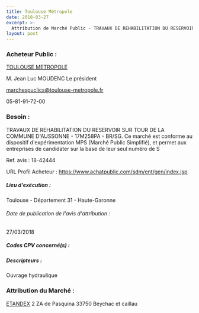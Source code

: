 ```yaml
---
title: Toulouse Métropole
date: 2018-03-27
excerpt: >-
  Attribution de Marché Public - TRAVAUX DE REHABILITATION DU RESERVOIR SUR TOUR DE LA COMMUNE D'AUSSONNE - 17M258PA - BR/SG. Ce marché est conforme au dispositif d'expérimentation MPS (Marché Public Simplifié), et permet a
layout: post
---
```


### Acheteur Public : 
<a href="/acheteur-137/siren-243100518"> TOULOUSE METROPOLE</a><br/>

M. Jean Luc MOUDENC Le président

marchespuclics@toulouse-metropole.fr

05-81-91-72-00

### Besoin :

TRAVAUX DE REHABILITATION DU RESERVOIR SUR TOUR DE LA COMMUNE D'AUSSONNE - 17M258PA - BR/SG. Ce marché est conforme au dispositif d'expérimentation MPS (Marché Public Simplifié), et permet aux entreprises de candidater sur la base de leur seul numéro de S

Ref. avis : 18-42444

URL Profil Acheteur : https://www.achatpublic.com/sdm/ent/gen/index.jsp

##### Lieu d'exécution :

Toulouse - Département 31 - Haute-Garonne

###### Date de publication de l'avis d'attribution : 
27/03/2018

##### Codes CPV concerné(s) :

##### Descripteurs :
Ouvrage hydraulique <br/>

### Attribution du Marché :
<a href="/entreprise-544/siren-306896374"> ETANDEX</a>    2 ZA de Pasquina 33750 Beychac et caillau <br/>
